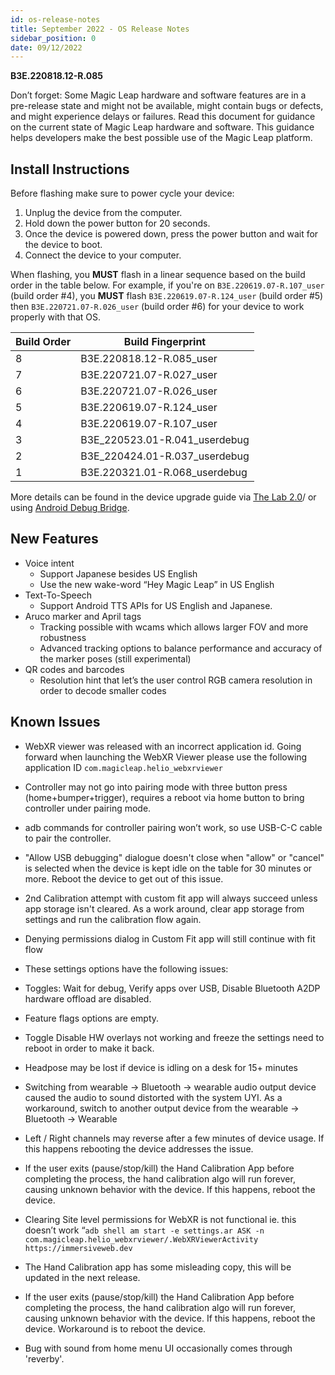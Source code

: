 ```yaml
---
id: os-release-notes
title: September 2022 - OS Release Notes
sidebar_position: 0
date: 09/12/2022
---
```


**B3E.220818.12-R.085**

Don’t forget: Some Magic Leap hardware and software features are in a pre-release state and might not be available, might contain bugs or defects, and might experience delays or failures. Read this document for guidance on the current state of Magic Leap hardware and software. This guidance helps developers make the best possible use of the Magic Leap platform.

## Install Instructions

Before flashing make sure to power cycle your device:

1. Unplug the device from the computer.
2. Hold down the power button for 20 seconds.
3. Once the device is powered down, press the power button and wait for the device to boot.
4. Connect the device to your computer.

When flashing, you **MUST** flash in a linear sequence based on the build order in the table below. For example, if you're on `B3E.220619.07-R.107_user` (build order #4), you **MUST** flash `B3E.220619.07-R.124_user` (build order #5) then `B3E.220721.07-R.026_user` (build order #6) for your device to work properly with that OS.

| Build Order | Build Fingerprint |
|---|---|
| 8 | B3E.220818.12-R.085_user |
| 7 | B3E.220721.07-R.027_user |
| 6 | B3E.220721.07-R.026_user |
| 5 | B3E.220619.07-R.124_user |
| 4 | B3E.220619.07-R.107_user |
| 3 | B3E_220523.01-R.041_userdebug |
| 2 | B3E_220424.01-R.037_userdebug |
| 1 | B3E.220321.01-R.068_userdebug |

More details can be found in the device upgrade guide via [The Lab 2.0](/versioned_docs/version-1.1.0-dev2/guides/developer-tools/ml-hub/ml-hub-os-installer.md)/ or using [Android Debug Bridge](/versioned_docs/version-1.1.0-dev2/guides/device/updating-the-os/device-flashing-guide.md).

## New Features

- Voice intent
  - Support Japanese besides US English
  - Use the new wake-word “Hey Magic Leap” in US English
- Text-To-Speech
  - Support Android TTS APIs for US English and Japanese.
- Aruco marker and April tags
  - Tracking possible with wcams which allows larger FOV and more robustness
  - Advanced tracking options to balance performance and accuracy of the marker poses (still experimental)
- QR codes and barcodes
  - Resolution hint that let’s the user control RGB camera resolution in order to decode smaller codes

## Known Issues

- WebXR viewer was released with an incorrect application id. Going forward when launching the WebXR Viewer please use the following application ID `com.magicleap.helio_webxrviewer`

- Controller may not go into pairing mode with three button press (home+bumper+trigger), requires a reboot via home button to bring controller under pairing mode.

- adb commands for controller pairing won’t work, so use USB-C-C cable to pair the controller.

- "Allow USB debugging" dialogue doesn't close when "allow" or "cancel" is selected when the device is kept idle on the table for 30 minutes or more. Reboot the device to get out of this issue.

- 2nd Calibration attempt with custom fit app will always succeed unless app storage isn't cleared. As a work around, clear app storage from settings and run the calibration flow again.

- Denying permissions dialog in Custom Fit app will still continue with fit flow

- These settings options have the following issues:

- Toggles: Wait for debug, Verify apps over USB, Disable Bluetooth A2DP hardware offload are disabled.

- Feature flags options are empty.

- Toggle Disable HW overlays not working and freeze the settings need to reboot in order to make it back.

- Headpose may be lost if device is idling on a desk for 15+ minutes

- Switching from wearable → Bluetooth → wearable audio output device caused the audio to sound distorted with the system UYI. As a workaround, switch to another output device from the wearable → Bluetooth → Wearable

- Left / Right channels may reverse after a few minutes of device usage. If this happens rebooting the device addresses the issue.

- If the user exits (pause/stop/kill) the Hand Calibration App before completing the process, the hand calibration algo will run forever, causing unknown behavior with the device. If this happens, reboot the device.

- Clearing Site level permissions for WebXR is not functional ie. this doesn’t work “`adb shell am start -e settings.ar ASK -n com.magicleap.helio_webxrviewer/.WebXRViewerActivity https://immersiveweb.dev`

- The Hand Calibration app has some misleading copy, this will be updated in the next release.

- If the user exits (pause/stop/kill) the Hand Calibration App before completing the process, the hand calibration algo will run forever, causing unknown behavior with the device. If this happens, reboot the device. Workaround is to reboot the device.

- Bug with sound from home menu UI occasionally comes through 'reverby'.
